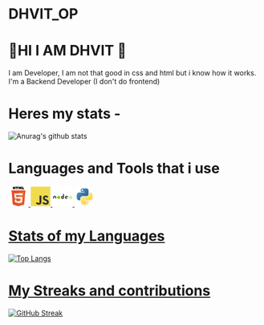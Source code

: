 # DHVIT_OP
# 👋HI I AM DHVIT 👋
I am Developer, I am not that good in css and html but i know how it works. I'm a Backend Developer (I don't do frontend)
# Heres my stats - <br >
![Anurag's github stats](https://github-readme-stats.vercel.app/api?username=Kaanbey12)
# Languages and Tools that i use
 <a href="https://www.w3.org/html/" target="_blank"> <img src="https://raw.githubusercontent.com/devicons/devicon/master/icons/html5/html5-original-wordmark.svg" alt="html5" width="40" height="40"/> </a> <a href="https://developer.mozilla.org/en-US/docs/Web/JavaScript" target="_blank"> <img src="https://raw.githubusercontent.com/devicons/devicon/master/icons/javascript/javascript-original.svg" alt="javascript" width="40" height="40"/> </a> <a href="https://nodejs.org" target="_blank"> <img src="https://raw.githubusercontent.com/devicons/devicon/master/icons/nodejs/nodejs-original-wordmark.svg" alt="nodejs" width="40" height="40"/> </a> <a href="https://www.python.org" target="_blank"> <img src="https://raw.githubusercontent.com/devicons/devicon/master/icons/python/python-original.svg" alt="python" width="40" height="40"/> </a> <a href="https://www.typescriptlang.org/" width="40" height="40"/> 
# Stats of my Languages 
![Top Langs](https://github-readme-stats.vercel.app/api/top-langs/?username=Kaanbey12&layout=compact)
# My Streaks and contributions
[![GitHub Streak](http://github-readme-streak-stats.herokuapp.com?user=Kaanbey12&theme=dark&hide_border=true)](https://github.com/DenverCoder1/github-readme-streak-stats)
